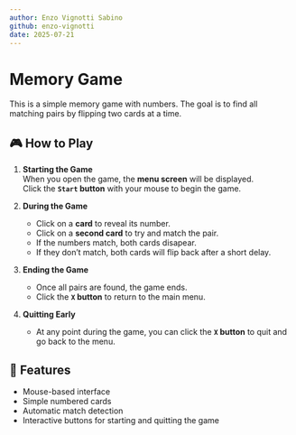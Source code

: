 ```yaml
---
author: Enzo Vignotti Sabino
github: enzo-vignotti
date: 2025-07-21
---
```


# Memory Game

This is a simple memory game with numbers. The goal is to find all matching pairs by flipping two cards at a time.

## 🎮 How to Play

1. **Starting the Game**  
   When you open the game, the **menu screen** will be displayed.  
   Click the **`Start` button** with your mouse to begin the game.

2. **During the Game**  
   - Click on a **card** to reveal its number.
   - Click on a **second card** to try and match the pair.
   - If the numbers match, both cards disapear.
   - If they don’t match, both cards will flip back after a short delay.

3. **Ending the Game**  
   - Once all pairs are found, the game ends.
   - Click the **`X` button** to return to the main menu.

4. **Quitting Early**  
   - At any point during the game, you can click the **`X` button** to quit and go back to the menu.

## 🧩 Features

- Mouse-based interface
- Simple numbered cards
- Automatic match detection
- Interactive buttons for starting and quitting the game

